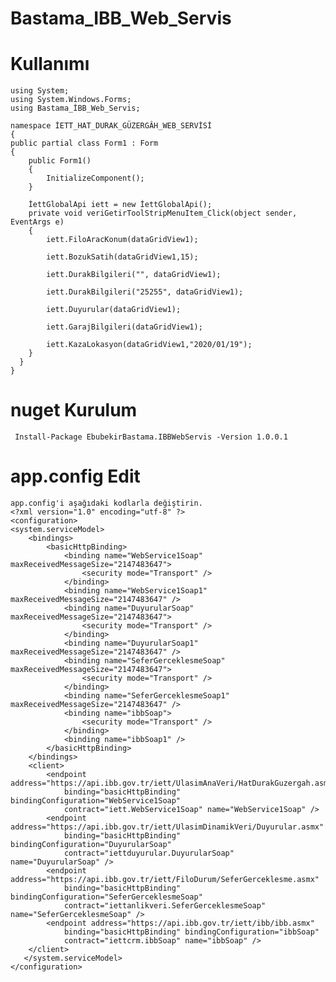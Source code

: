 # Bastama_IBB_Web_Servis
 # Kullanımı
 
    using System;
    using System.Windows.Forms;
    using Bastama_İBB_Web_Servis;

    namespace İETT_HAT_DURAK_GÜZERGÂH_WEB_SERVİSİ
    {
    public partial class Form1 : Form
    {
        public Form1()
        {
            InitializeComponent();
        }

        İettGlobalApi iett = new İettGlobalApi();
        private void veriGetirToolStripMenuItem_Click(object sender, EventArgs e)
        {
            iett.FiloAracKonum(dataGridView1);

            iett.BozukSatih(dataGridView1,15);

            iett.DurakBilgileri("", dataGridView1);

            iett.DurakBilgileri("25255", dataGridView1);

            iett.Duyurular(dataGridView1);

            iett.GarajBilgileri(dataGridView1);

            iett.KazaLokasyon(dataGridView1,"2020/01/19");
        }
      }
    }

 
 # nuget Kurulum
     
     Install-Package EbubekirBastama.IBBWebServis -Version 1.0.0.1
 
 # app.config Edit
    app.config'i aşağıdaki kodlarla değiştirin.
    <?xml version="1.0" encoding="utf-8" ?>
    <configuration>
    <system.serviceModel>
        <bindings>
            <basicHttpBinding>
                <binding name="WebService1Soap" maxReceivedMessageSize="2147483647">
                    <security mode="Transport" />
                </binding>
                <binding name="WebService1Soap1" maxReceivedMessageSize="2147483647" />
                <binding name="DuyurularSoap" maxReceivedMessageSize="2147483647">
                    <security mode="Transport" />
                </binding>
                <binding name="DuyurularSoap1" maxReceivedMessageSize="2147483647" />
                <binding name="SeferGerceklesmeSoap" maxReceivedMessageSize="2147483647">
                    <security mode="Transport" />
                </binding>
                <binding name="SeferGerceklesmeSoap1" maxReceivedMessageSize="2147483647" />
                <binding name="ibbSoap">
                    <security mode="Transport" />
                </binding>
                <binding name="ibbSoap1" />
            </basicHttpBinding>
        </bindings>
        <client>
            <endpoint address="https://api.ibb.gov.tr/iett/UlasimAnaVeri/HatDurakGuzergah.asmx"
                binding="basicHttpBinding" bindingConfiguration="WebService1Soap"
                contract="iett.WebService1Soap" name="WebService1Soap" />
            <endpoint address="https://api.ibb.gov.tr/iett/UlasimDinamikVeri/Duyurular.asmx"
                binding="basicHttpBinding" bindingConfiguration="DuyurularSoap"
                contract="iettduyurular.DuyurularSoap" name="DuyurularSoap" />
            <endpoint address="https://api.ibb.gov.tr/iett/FiloDurum/SeferGerceklesme.asmx"
                binding="basicHttpBinding" bindingConfiguration="SeferGerceklesmeSoap"
                contract="iettanlikveri.SeferGerceklesmeSoap" name="SeferGerceklesmeSoap" />
            <endpoint address="https://api.ibb.gov.tr/iett/ibb/ibb.asmx"
                binding="basicHttpBinding" bindingConfiguration="ibbSoap"
                contract="iettcrm.ibbSoap" name="ibbSoap" />
        </client>
       </system.serviceModel>
    </configuration>
